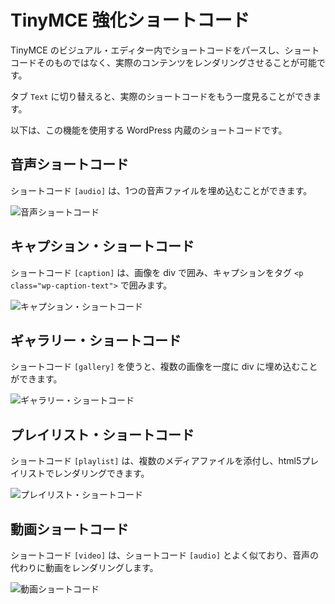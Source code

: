 <!--
# TinyMCE Enhanced Shortcodes
-->

# TinyMCE 強化ショートコード

<!--
It's possible to parse shortcodes within the visual editor of TinyMCE and make them render actual content, rather than the shortcode itself.
-->

TinyMCE のビジュアル・エディター内でショートコードをパースし、ショートコードそのものではなく、実際のコンテンツをレンダリングさせることが可能です。

<!--
Switching to the `Text` tab allows you to see the actual shortcode again.
-->

タブ `Text` に切り替えると、実際のショートコードをもう一度見ることができます。

<!--
Below are the built-in WordPress shortcodes that use this functionality.
-->

以下は、この機能を使用する WordPress 内蔵のショートコードです。

<!--
## Audio Shortcode
-->

## 音声ショートコード

<!--
The `[audio]` shortcode allows you to embed a single audio file.
-->

ショートコード `[audio]` は、1つの音声ファイルを埋め込むことができます。

<!--
![The audio shortcode](https://i3.wp.com/developer.wordpress.org/files/2014/09/shortcodes-tinymce-enhanced-shortcodes-01.png)
-->

![音声ショートコード](https://i3.wp.com/developer.wordpress.org/files/2014/09/shortcodes-tinymce-enhanced-shortcodes-01.png)

<!--
## Caption Shortcode
-->

## キャプション・ショートコード

<!--
The `[caption]` shortcode wraps the image in a div and puts a `<p class="wp-caption-text">` tag around the caption.
-->

ショートコード `[caption]` は、画像を div で囲み、キャプションをタグ `<p class="wp-caption-text">` で囲みます。

<!--
![The caption shortcode](https://i3.wp.com/developer.wordpress.org/files/2014/09/shortcodes-tinymce-enhanced-shortcodes-02.png)
-->

![キャプション・ショートコード](https://i3.wp.com/developer.wordpress.org/files/2014/09/shortcodes-tinymce-enhanced-shortcodes-02.png)

<!--
## Gallery Shortcode
-->

## ギャラリー・ショートコード

<!--
The `[gallery]` shortcode allows you to embed several images at once in a div.
-->

ショートコード `[gallery]` を使うと、複数の画像を一度に div に埋め込むことができます。

<!--
![The gallery shortcode](https://i3.wp.com/developer.wordpress.org/files/2014/09/shortcodes-tinymce-enhanced-shortcodes-03.png)
-->

![ギャラリー・ショートコード](https://i3.wp.com/developer.wordpress.org/files/2014/09/shortcodes-tinymce-enhanced-shortcodes-03.png)

<!--
## Playlist Shortcode
-->

## プレイリスト・ショートコード

<!--
The `[playlist]` shortcode allows you to attach more than one media file and render with an html5 playlist.
-->

ショートコード `[playlist]` は、複数のメディアファイルを添付し、html5プレイリストでレンダリングできます。

<!--
![The playlist shortcode](https://i3.wp.com/developer.wordpress.org/files/2014/09/shortcodes-tinymce-enhanced-shortcodes-04.png)
-->

![プレイリスト・ショートコード](https://i3.wp.com/developer.wordpress.org/files/2014/09/shortcodes-tinymce-enhanced-shortcodes-04.png)

<!--
## Video Shortcode
-->

## 動画ショートコード

<!--
The `[video]` shortcode is very similar to the `[audio]` shortcode, it simply renders a video instead of audio.
-->

ショートコード `[video]` は、ショートコード `[audio]` とよく似ており、音声の代わりに動画をレンダリングします。

<!--
![The video shortcode](https://i3.wp.com/developer.wordpress.org/files/2014/09/shortcodes-tinymce-enhanced-shortcodes-05.png)
-->

![動画ショートコード](https://i3.wp.com/developer.wordpress.org/files/2014/09/shortcodes-tinymce-enhanced-shortcodes-05.png)
